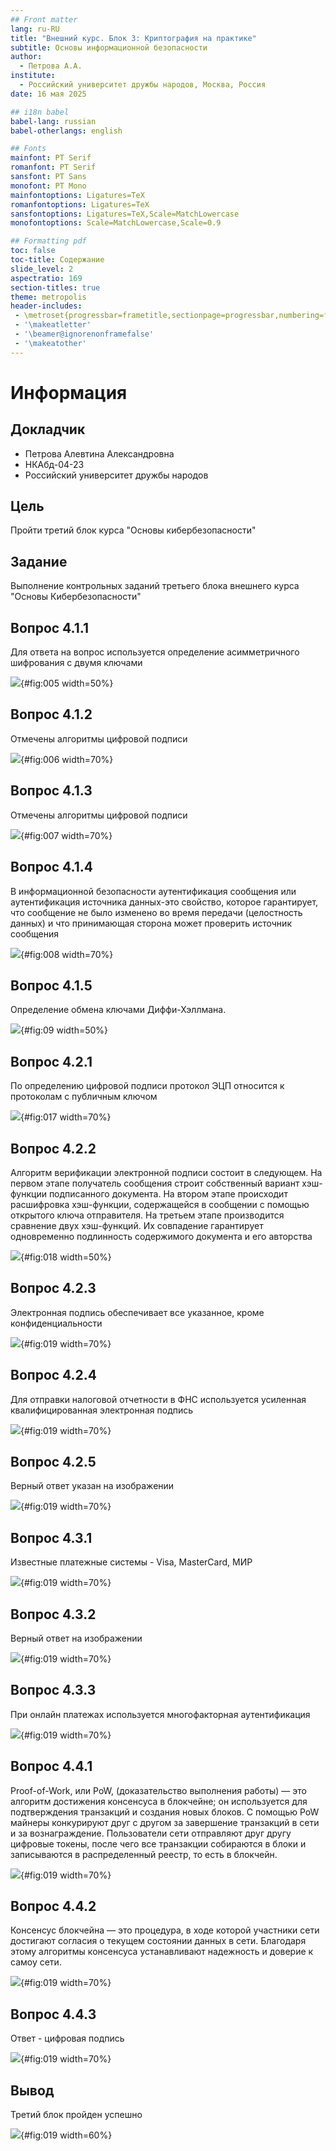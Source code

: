 ```yaml
---
## Front matter
lang: ru-RU
title: "Внешний курс. Блок 3: Криптография на практике"
subtitle: Основы информационной безопасности
author:
  - Петрова А.А.
institute:
  - Российский университет дружбы народов, Москва, Россия
date: 16 мая 2025

## i18n babel
babel-lang: russian
babel-otherlangs: english

## Fonts
mainfont: PT Serif
romanfont: PT Serif
sansfont: PT Sans
monofont: PT Mono
mainfontoptions: Ligatures=TeX
romanfontoptions: Ligatures=TeX
sansfontoptions: Ligatures=TeX,Scale=MatchLowercase
monofontoptions: Scale=MatchLowercase,Scale=0.9

## Formatting pdf
toc: false
toc-title: Содержание
slide_level: 2
aspectratio: 169
section-titles: true
theme: metropolis
header-includes:
 - \metroset{progressbar=frametitle,sectionpage=progressbar,numbering=fraction}
 - '\makeatletter'
 - '\beamer@ignorenonframefalse'
 - '\makeatother'
---
```


# Информация

## Докладчик


  * Петрова Алевтина Александровна
  * НКАбд-04-23
  * Российский университет дружбы народов
  

## Цель

Пройти третий блок курса "Основы кибербезопасности"

## Задание

Выполнение контрольных заданий третьего блока внешнего курса "Основы Кибербезопасности"


## Вопрос 4.1.1
Для ответа на вопрос используется определение асимметричного шифрования с двумя ключами

![](image/1.png){#fig:005 width=50%}

## Вопрос 4.1.2
Отмечены алгоритмы цифровой подписи

![](image/2.png){#fig:006 width=70%}

## Вопрос 4.1.3
Отмечены алгоритмы цифровой подписи

![](image/3.png){#fig:007 width=70%}

## Вопрос 4.1.4
В информационной безопасности аутентификация сообщения или аутентификация источника данных-это свойство, которое гарантирует, что сообщение не было изменено во время передачи (целостность данных) и что принимающая сторона может проверить источник сообщения

![](image/4.png){#fig:008 width=70%}

## Вопрос 4.1.5
Определение обмена ключами Диффи-Хэллмана.
 
![](image/5.png){#fig:09 width=50%}

## Вопрос 4.2.1
По определению цифровой подписи протокол ЭЦП относится к протоколам с публичным ключом

![](image/6.png){#fig:017 width=70%}

## Вопрос 4.2.2
Алгоритм верификации электронной подписи состоит в следующем. На первом этапе получатель сообщения строит собственный вариант хэш-функции подписанного документа. На втором этапе происходит расшифровка хэш-функции, содержащейся в сообщении с помощью открытого ключа отправителя. На третьем этапе производится сравнение двух хэш-функций. Их совпадение гарантирует одновременно подлинность содержимого документа и его авторства

![](image/7.png){#fig:018 width=50%}

## Вопрос 4.2.3
Электронная подпись обеспечивает все указанное, кроме конфиденциальности

![](image/8.png){#fig:019 width=70%}

## Вопрос 4.2.4
Для отправки налоговой отчетности в ФНС используется усиленная квалифицированная электронная подпись 

![](image/9.png){#fig:019 width=70%}

## Вопрос 4.2.5
Верный ответ указан на изображении 

![](image/10.png){#fig:019 width=70%}

## Вопрос 4.3.1
Известные платежные системы - Visa, MasterCard, МИР

![](image/11.png){#fig:019 width=70%}

## Вопрос 4.3.2
Верный ответ на изображении

![](image/12.png){#fig:019 width=70%}

## Вопрос 4.3.3
При онлайн платежах используется многофакторная аутентификация 

![](image/13.png){#fig:019 width=70%}

## Вопрос 4.4.1
Proof-of-Work, или PoW, (доказательство выполнения работы) — это алгоритм достижения консенсуса в блокчейне; он используется для подтверждения транзакций и создания новых блоков. С помощью PoW майнеры конкурируют друг с другом за завершение транзакций в сети и за вознаграждение.
Пользователи сети отправляют друг другу цифровые токены, после чего все транзакции собираются в блоки и записываются в распределенный реестр, то есть в блокчейн.

![](image/14.png){#fig:019 width=70%}

## Вопрос 4.4.2
Консенсус блокчейна — это процедура, в ходе которой участники сети достигают согласия о текущем состоянии данных в сети. Благодаря этому алгоритмы консенсуса устанавливают надежность и доверие к самоу сети.

![](image/15.png){#fig:019 width=70%}

## Вопрос 4.4.3
Ответ - цифровая подпись 

![](image/16.png){#fig:019 width=70%}


## Вывод

Третий блок пройден успешно

![](image/17.png){#fig:019 width=60%}
